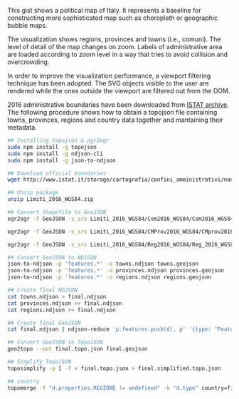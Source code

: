 This gist shows a political map of Italy. It represents a baseline for constructing more sophisticated map such as choropleth or geographic bubble maps.

The visualization shows regions, provinces and towns (i.e., comuni). The level of detail of the map changes on zoom. Labels of administrative area are loaded according to zoom level in a way that tries to avoid collision and overcrowding.

In order to improve the visualization performance, a viewport filtering technique has been adopted. The SVG objects visible to the user are rendered while the ones outside the viewport are filtered out from the DOM.

2016 administrative boundaries have been downloaded from [ISTAT archive](https://www.istat.it/it/archivio/124086). The following procedure shows how to obtain a topojson file containing towns, provinces, regions and country data together and mantaining their metadata.

```bash
## Installing topojson & ogr2ogr
sudo npm install -g topojson
sudo npm install -g ndjson-cli
sudo npm install -g json-to-ndjson

## Download official boundaries
wget http://www.istat.it/storage/cartografia/confini_amministrativi/non_generalizzati/2016/Limiti_2016_WGS84.zip

## Unzip package
unzip Limiti_2016_WGS84.zip

## Convert Shapefile to GeoJSON
ogr2ogr -f GeoJSON -s_srs Limiti_2016_WGS84/Com2016_WGS84/Com2016_WGS84.prj -t_srs EPSG:4326 towns.geojson Limiti_2016_WGS84/Com2016_WGS84/Com2016_WGS84.shp

ogr2ogr -f GeoJSON -s_srs Limiti_2016_WGS84/CMProv2016_WGS84/CMprov2016_WGS84.prj -t_srs EPSG:4326 provinces.geojson Limiti_2016_WGS84/CMProv2016_WGS84/CMprov2016_WGS84.shp

ogr2ogr -f GeoJSON -s_srs Limiti_2016_WGS84/Reg2016_WGS84/Reg_2016_WGS84.prj -t_srs EPSG:4326 regions.geojson Limiti_2016_WGS84/Reg2016_WGS84/Reg_2016_WGS84.shp

## Convert GeoJSON to NDJSON
json-to-ndjson -p 'features.*' -o towns.ndjson towns.geojson
json-to-ndjson -p 'features.*' -o provinces.ndjson provinces.geojson
json-to-ndjson -p 'features.*' -o regions.ndjson regions.geojson

## Create final NDJSON
cat towns.ndjson > final.ndjson
cat provinces.ndjson >> final.ndjson
cat regions.ndjson >> final.ndjson

## Create final GeoJSON
cat final.ndjson | ndjson-reduce 'p.features.push(d), p' '{type: "FeatureCollection", features: []}' > final.geojson

## Convert GeoJSON to TopoJSON
geo2topo --out final.topo.json final.geojson

## Simplify TopoJSON
toposimplify -p 1 -f < final.topo.json > final.simplified.topo.json

## country
topomerge -f "d.properties.REGIONE != undefined" -k "d.type" country=final < final.simplified.topo.json > italy.topo.json
```
